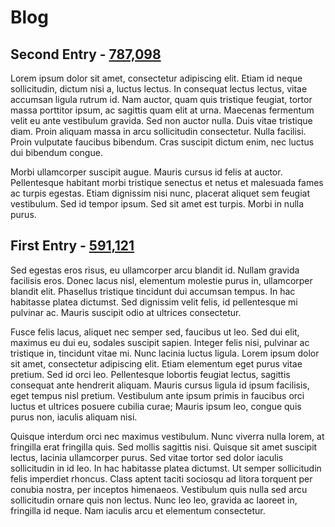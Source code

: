 # Blog

## Second Entry - [787,098](https://mempool.space/block/787098)

Lorem ipsum dolor sit amet, consectetur adipiscing elit. Etiam id neque sollicitudin, dictum nisi a, luctus lectus. In consequat lectus lectus, vitae accumsan ligula rutrum id. Nam auctor, quam quis tristique feugiat, tortor massa porttitor ipsum, ac sagittis quam elit at urna. Maecenas fermentum velit eu ante vestibulum gravida. Sed non auctor nulla. Duis vitae tristique diam. Proin aliquam massa in arcu sollicitudin consectetur. Nulla facilisi. Proin vulputate faucibus bibendum. Cras suscipit dictum enim, nec luctus dui bibendum congue.

Morbi ullamcorper suscipit augue. Mauris cursus id felis at auctor. Pellentesque habitant morbi tristique senectus et netus et malesuada fames ac turpis egestas. Etiam dignissim nisi nunc, placerat aliquet sem feugiat vestibulum. Sed id tempor ipsum. Sed sit amet est turpis. Morbi in nulla purus.

## First Entry - [591,121](https://www.blockstream.info/block/591121)

Sed egestas eros risus, eu ullamcorper arcu blandit id. Nullam gravida facilisis eros. Donec lacus nisl, elementum molestie purus in, ullamcorper blandit elit. Phasellus tristique tincidunt dui accumsan tempus. In hac habitasse platea dictumst. Sed dignissim velit felis, id pellentesque mi pulvinar ac. Mauris suscipit odio at ultrices consectetur. 

Fusce felis lacus, aliquet nec semper sed, faucibus ut leo. Sed dui elit, maximus eu dui eu, sodales suscipit sapien. Integer felis nisi, pulvinar ac tristique in, tincidunt vitae mi. Nunc lacinia luctus ligula. Lorem ipsum dolor sit amet, consectetur adipiscing elit. Etiam elementum eget purus vitae pretium. Sed id orci leo. Pellentesque lobortis feugiat lectus, sagittis consequat ante hendrerit aliquam. Mauris cursus ligula id ipsum facilisis, eget tempus nisl pretium. Vestibulum ante ipsum primis in faucibus orci luctus et ultrices posuere cubilia curae; Mauris ipsum leo, congue quis purus non, iaculis aliquam nisi.

Quisque interdum orci nec maximus vestibulum. Nunc viverra nulla lorem, at fringilla erat fringilla quis. Sed mollis sagittis nisi. Quisque sit amet suscipit lectus, lacinia ullamcorper purus. Sed vitae tortor sed dolor iaculis sollicitudin in id leo. In hac habitasse platea dictumst. Ut semper sollicitudin felis imperdiet rhoncus. Class aptent taciti sociosqu ad litora torquent per conubia nostra, per inceptos himenaeos. Vestibulum quis nulla sed arcu sollicitudin ornare quis non lectus. Nunc leo leo, gravida ac laoreet in, fringilla id neque. Nam iaculis arcu et elementum consectetur. 